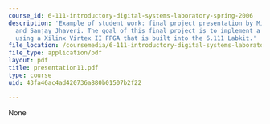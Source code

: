 ```yaml
---
course_id: 6-111-introductory-digital-systems-laboratory-spring-2006
description: 'Example of student work: final project presentation by Michael Huhs
  and Sanjay Jhaveri. The goal of this final project is to implement a digital camera
  using a Xilinx Virtex II FPGA that is built into the 6.111 Labkit.'
file_location: /coursemedia/6-111-introductory-digital-systems-laboratory-spring-2006/43fa46ac4ad420736a880b01507b2f22_presentation11.pdf
file_type: application/pdf
layout: pdf
title: presentation11.pdf
type: course
uid: 43fa46ac4ad420736a880b01507b2f22

---
```

None